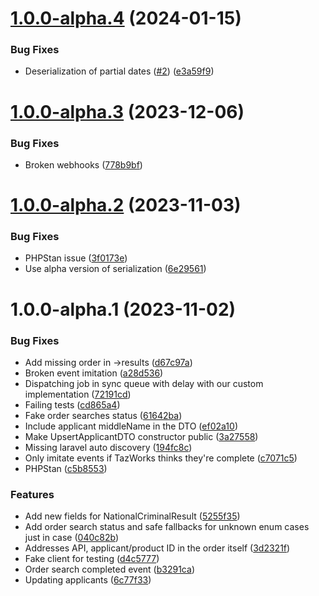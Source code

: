 # [1.0.0-alpha.4](https://github.com/tenantcloud/php-taz-works-sdk/compare/v1.0.0-alpha.3...v1.0.0-alpha.4) (2024-01-15)


### Bug Fixes

* Deserialization of partial dates ([#2](https://github.com/tenantcloud/php-taz-works-sdk/issues/2)) ([e3a59f9](https://github.com/tenantcloud/php-taz-works-sdk/commit/e3a59f90a90e78f8c13d0e462aab0ed2eac62fc9))

# [1.0.0-alpha.3](https://github.com/tenantcloud/php-taz-works-sdk/compare/v1.0.0-alpha.2...v1.0.0-alpha.3) (2023-12-06)


### Bug Fixes

* Broken webhooks ([778b9bf](https://github.com/tenantcloud/php-taz-works-sdk/commit/778b9bfc188ec78cac53a04a0375d97134a0ed38))

# [1.0.0-alpha.2](https://github.com/tenantcloud/php-taz-works-sdk/compare/v1.0.0-alpha.1...v1.0.0-alpha.2) (2023-11-03)


### Bug Fixes

* PHPStan issue ([3f0173e](https://github.com/tenantcloud/php-taz-works-sdk/commit/3f0173e6765cfada4078b1fe2c4f6dd1e21aa234))
* Use alpha version of serialization ([6e29561](https://github.com/tenantcloud/php-taz-works-sdk/commit/6e2956141745ce5f65555bb3e0548641a1035482))

# 1.0.0-alpha.1 (2023-11-02)


### Bug Fixes

* Add missing order in ->results ([d67c97a](https://github.com/tenantcloud/php-taz-works-sdk/commit/d67c97ab6899eb602438fde128e0ac141a685e9d))
* Broken event imitation ([a28d536](https://github.com/tenantcloud/php-taz-works-sdk/commit/a28d5369b327e324de1ae73d9a1bb9cb357d8224))
* Dispatching job in sync queue with delay with our custom implementation ([72191cd](https://github.com/tenantcloud/php-taz-works-sdk/commit/72191cd4469ff446aa897d7544baf66cfec6722f))
* Failing tests ([cd865a4](https://github.com/tenantcloud/php-taz-works-sdk/commit/cd865a4e14633d6632856f1b92363bfcfe5dc262))
* Fake order searches status ([61642ba](https://github.com/tenantcloud/php-taz-works-sdk/commit/61642ba60d3f8c4595d252034c83850e659e3fab))
* Include applicant middleName in the DTO ([ef02a10](https://github.com/tenantcloud/php-taz-works-sdk/commit/ef02a10407843608f6725606a09ed884055152d4))
* Make UpsertApplicantDTO constructor public ([3a27558](https://github.com/tenantcloud/php-taz-works-sdk/commit/3a275589e1dc359c4bdd8cfaba727042b4ff9940))
* Missing laravel auto discovery ([194fc8c](https://github.com/tenantcloud/php-taz-works-sdk/commit/194fc8c3ca3adb865e6dc70c9b49935220604e5c))
* Only imitate events if TazWorks thinks they're complete ([c7071c5](https://github.com/tenantcloud/php-taz-works-sdk/commit/c7071c546ad9db1198c7254894d9a7d0051eb617))
* PHPStan ([c5b8553](https://github.com/tenantcloud/php-taz-works-sdk/commit/c5b8553a578c93df5b4383bc9428c8d39b40c250))


### Features

* Add new fields for NationalCriminalResult ([5255f35](https://github.com/tenantcloud/php-taz-works-sdk/commit/5255f35e574835240924b0da20bf1f9a2e1450a0))
* Add order search status and safe fallbacks for unknown enum cases just in case ([040c82b](https://github.com/tenantcloud/php-taz-works-sdk/commit/040c82b9c08726338318c1fc1f5f99918e105733))
* Addresses API, applicant/product ID in the order itself ([3d2321f](https://github.com/tenantcloud/php-taz-works-sdk/commit/3d2321f33d918cc014fe7a3a0fd974b11385ee3d))
* Fake client for testing ([d4c5777](https://github.com/tenantcloud/php-taz-works-sdk/commit/d4c57777ea26fb0358900fe13912836f68fb5006))
* Order search completed event ([b3291ca](https://github.com/tenantcloud/php-taz-works-sdk/commit/b3291ca4a542c77d803b14604a421146ba3bc56e))
* Updating applicants ([6c77f33](https://github.com/tenantcloud/php-taz-works-sdk/commit/6c77f33b190fb48a01ee764f1218f9c082a1c707))
